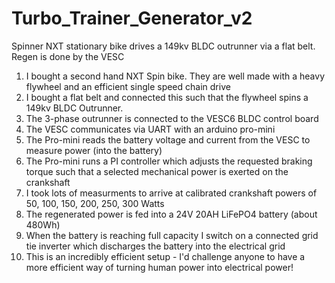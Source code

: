 # Turbo_Trainer_Generator_v2
Spinner NXT stationary bike drives a 149kv BLDC outrunner via a flat belt. Regen is done by the VESC 

<ol>
<li>I bought a second hand NXT Spin bike. They are well made with a heavy flywheel and an efficient single speed chain drive</li>
<li>I bought a flat belt and connected this such that the flywheel spins a 149kv BLDC Outrunner.</li>
<li>The 3-phase outrunner is connected to the VESC6 BLDC control board</li>
<li>The VESC communicates via UART with an arduino pro-mini</li>
<li>The Pro-mini reads the battery voltage and current from the VESC to measure power (into the battery)</li>
<li>The Pro-mini runs a PI controller which adjusts the requested braking torque such that a selected mechanical power is exerted on the crankshaft</li>
<li>I took lots of measurments to arrive at calibrated crankshaft powers of 50, 100, 150, 200, 250, 300 Watts</li>
<li>The regenerated power is fed into a 24V 20AH LiFePO4 battery (about 480Wh)</li>
<li>When the battery is reaching full capacity I switch on a connected grid tie inverter which discharges the battery into the electrical grid</li> 
<li>This is an incredibly efficient setup - I'd challenge anyone to have a more efficient way of turning human power into electrical power!</li>
</ol>
